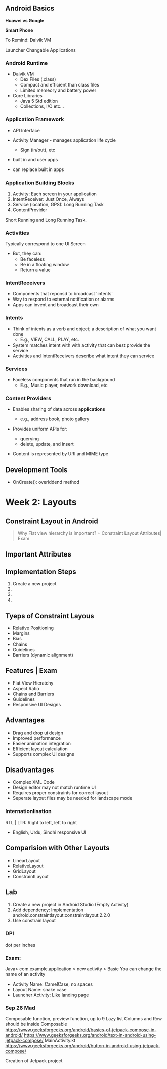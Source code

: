 ## Android Basics

**Huawei vs Google**

**Smart Phone**

To Remind: Dalvik VM

Launcher Changable Applications


### Android Runtime
- Dalvik VM
    - Dex Files (.class)
    - Compact and efficient than class files
    - Limited memeory and battery power
- Core Libraries
    - Java 5 Std edition
    - Collections, I/O etc...

### Application Framework
- API Interface
- Activity Manager - manages application life cycle
    - Sign (in/out), etc

- built in and user apps
- can replace built in apps


### Application Building Blocks
1. Activity: Each screen in your application
2. IntentReceiver: Just Once, Always
3. Service (location, GPS): Long Running Task
4. ContentProvider

Short Running and Long Running Task.



### Activities
Typically correspond to one UI Screen
- But, they can:
    - Be faceless
    - Be in a floating window
    - Return a value

### IntentReceivers
- Components that reponsd to broadcast 'intents'
- Way to respond to external notification or alarms
- Apps can invent and broadcast their own 


### Intents
- Think of intents as a verb and object; a description of what you want done
    - E.g., VIEW, CALL, PLAY, etc.
- System matches intent with with activity that can best provide the service
- Activities and IntentReceivers describe what intent they can service

### Services
- Faceless components that run in the background
    - E.g., Music player, network download, etc


### Content Providers
- Enables sharing of data across **applications**
    - e.g., address book, photo gallery

- Provides uniform APIs for:
    - querying
    - delete, update, and insert
- Content is represented by URI and MIME type


## Development Tools



- OnCreate(): overiddend method



# Week 2: Layouts

## Constraint Layout in Android

> Why Flat view hierarchy is important? + Constraint Layout Attributes| Exam


## Important Attributes

## Implementation Steps
1. Create a new project
2.
3.
4.


## Tyeps of Constraint Layous
- Relative Positioning
- Margins
- Bias
- Chains
- Guidelines
- Barriers (dynamic alignment)

## Features | Exam
- Flat View Hieratchy
- Aspect Ratio
- Chains and Barriers
- Guidelines
- Responsive UI Designs


## Advantages
- Drag and drop ui design
- Improved performance
- Easier animation integration
- Efficient layout calculation
- Supports complex UI designs

## Disadvantages
- Complex XML Code
- Design editor may not match runtime UI
- Requires proper constraints for correct layout
- Seperate layout files may be needed for landscape mode



### Internationlisation
RTL | LTR: Right to left, left to right
- English, Urdu, Sindhi responsive UI



## Comparision with Other Layouts
- LinearLayout
- RelativeLayout
- GridLayout
- ConstraintLayout


## Lab
1. Create a new project in Android Studio (Empty Activity)
2. Add dependency: Implementation android.constraintlayout:constraintlayout:2.2.0
3. Use constrain layout

### DPI
dot per inches


### Exam: 
Java> com.example.application > new activity > Basic
You can change the name of an activity <br>

- Activity Name: CamelCase, no spaces
- Layout Name: snake case
- Launcher Activity: Like landing page






### Sep 26 Mad
Composable function, preview function, up to 9 Lazy list
Columns and Row should be inside Composable
https://www.geeksforgeeks.org/android/basics-of-jetpack-compose-in-android/
https://www.geeksforgeeks.org/android/text-in-android-using-jetpack-compose/ 
	MainActivity.kt
https://www.geeksforgeeks.org/android/button-in-android-using-jetpack-compose/

Creation of Jetpack project
